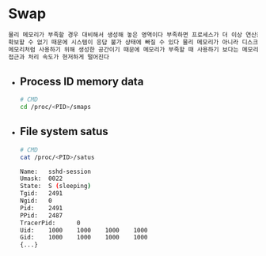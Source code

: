 # Swap
```md
물리 메모리가 부족할 경우 대비해서 생성해 놓은 영역이다 부족하면 프로세스가 더 이상 연산을 위한 공간을
확보할 수 없기 때문에 시스템이 응답 불가 상태에 빠질 수 있다 물리 메모리가 아니라 디스크의 일부분을
메모리처럼 사용하기 위해 생성한 공간이기 때문에 메모리가 부족할 때 사용하기 보다는 메모리에 비해
접근과 처리 속도가 현저하게 떨어진다
```

* ## Process ID memory data
  ```bash
  # CMD
  cd /proc/<PID>/smaps
  ```

* ## File system satus
  ```bash
  # CMD
  cat /proc/<PID>/satus

  Name:   sshd-session
  Umask:  0022
  State:  S (sleeping)
  Tgid:   2491
  Ngid:   0
  Pid:    2491
  PPid:   2487
  TracerPid:      0
  Uid:    1000    1000    1000    1000
  Gid:    1000    1000    1000    1000
  {...}
  ```

